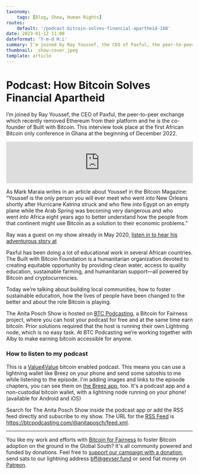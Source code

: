 ```yaml
---
taxonomy:
    tags: [Blog, Show, Human Rights]
routes:
    default: '/podcast-bitcoin-solves-financial-apartheid-168'
date: 2023-01-12 11:00
dateformat: 'Y-m-d H:i'
summary: I’m joined by Ray Youssef, the CEO of Paxful, the peer-to-peer exchange which recently removed Ethereum from their platform and he is the co-founder of Built with Bitcoin. We’re talking about building local communities, how to foster sustainable education, how the lives of people have been changed to the better and about the role Bitcoin is playing.
thumbnail: _show-cover.jpeg
template: article 
---
```


# Podcast: How Bitcoin Solves Financial Apartheid

I’m joined by Ray Youssef, the CEO of Paxful, the peer-to-peer exchange which recently removed Ethereum from their platform and he is the co-founder of Built with Bitcoin. This interview took place at the first African Bitcoin only conference in Ghana at the beginning of December 2022.

<iframe width="100%" height="112" frameborder="0" scrolling="no" style="width: 100%; height: 112px;  overflow: hidden;" src="https://btcpodcasting.com/@anitaposch/episodes/bitcoin-solves-financial-apartheid-ray-youssef/embed/dark"></iframe>

As Mark Maraia writes in an article about Youssef in the Bitcoin Magazine: “Youssef is the only person you will ever meet who went _into_ New Orleans shortly after Hurricane Katrina struck and who flew _into_ Egypt on an empty plane while the Arab Spring was becoming very dangerous and who went _into_ Africa eight years ago to better understand how the people from that continent might use Bitcoin as a solution to their economic problems.”

Ray was a guest on my show already in May 2020, [listen in to hear his adventurous story at](https://anitaposch.com/ray-youssef)

Paxful has been doing a lot of educational work in several African countries. The Built with Bitcoin Foundation is a humanitarian organization devoted to creating equitable opportunity by providing clean water, access to quality education, sustainable farming, and humanitarian support—all powered by Bitcoin and cryptocurrencies.

Today we’re talking about building local communities, how to foster sustainable education, how the lives of people have been changed to the better and about the role Bitcoin is playing.

The Anita Posch Show is hosted on [BTC Podcasting](https://btcpodcasting.com), a Bitcoin for Fairness project, where you can host your podcast for free and at the same time earn bitcoin. Prior solutions required that the host is running their own Lightning node, which is no easy task. At BTC Podcasting we’re working together with Alby to make earning bitcoin accessible for anyone.

### How to listen to my podcast

This is a [Value4Value](https://value4value.info) bitcoin enabled podcast. This means you can use a lightning wallet like Breez on your phone and send some satoshis to me while listening to the episode. I'm adding images and links to the episode chapters, you can see them on [the Breez app](https://breez.technology), too. It's a podcast app and a non-custodial bitcoin wallet, with a lightning node running on your phone! (available for Android and iOS)

Search for The Anita Posch Show inside the podcast app or add the RSS feed directly and subscribe to my show. The URL for the [RSS Feed](https://btcpodcasting.com/@anitaposch/feed.xml) is https://btcpodcasting.com/@anitaposch/feed.xml. 

---
You like my work and efforts with [Bitcoin for Fairness](https://bffbtc.org) to foster Bitcoin adoption on the ground in the Global South? It's all community powered and funded by donations. Feel free to [support our campaign with a donation](https://anita.link/geyser), send sats to our lightning address bff@geyser.fund or send fiat money on [Patreon](https://patreon.com/anitaposch).


